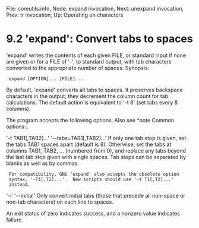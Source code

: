 File: coreutils.info,  Node: expand invocation,  Next: unexpand invocation,  Prev: tr invocation,  Up: Operating on characters

9.2 'expand': Convert tabs to spaces
====================================

'expand' writes the contents of each given FILE, or standard input if
none are given or for a FILE of '-', to standard output, with tab
characters converted to the appropriate number of spaces.  Synopsis:

     expand [OPTION]... [FILE]...

   By default, 'expand' converts all tabs to spaces.  It preserves
backspace characters in the output; they decrement the column count for
tab calculations.  The default action is equivalent to '-t 8' (set tabs
every 8 columns).

   The program accepts the following options.  Also see *note Common
options::.

'-t TAB1[,TAB2]...'
'--tabs=TAB1[,TAB2]...'
     If only one tab stop is given, set the tabs TAB1 spaces apart
     (default is 8).  Otherwise, set the tabs at columns TAB1, TAB2, ...
     (numbered from 0), and replace any tabs beyond the last tab stop
     given with single spaces.  Tab stops can be separated by blanks as
     well as by commas.

     For compatibility, GNU 'expand' also accepts the obsolete option
     syntax, '-T1[,T2]...'.  New scripts should use '-t T1[,T2]...'
     instead.

'-i'
'--initial'
     Only convert initial tabs (those that precede all non-space or
     non-tab characters) on each line to spaces.

   An exit status of zero indicates success, and a nonzero value
indicates failure.

